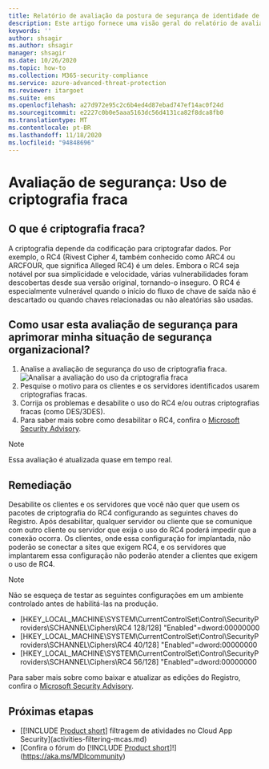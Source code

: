 ```yaml
---
title: Relatório de avaliação da postura de segurança de identidade de codificação fraca do Microsoft defender para identidade
description: Este artigo fornece uma visão geral do relatório de avaliação de postura de segurança de identidade de codificação fraca da identidade do Microsoft defender.
keywords: ''
author: shsagir
ms.author: shsagir
manager: shsagir
ms.date: 10/26/2020
ms.topic: how-to
ms.collection: M365-security-compliance
ms.service: azure-advanced-threat-protection
ms.reviewer: itargoet
ms.suite: ems
ms.openlocfilehash: a27d972e95c2c6b4ed4d87ebad747ef14ac0f24d
ms.sourcegitcommit: e2227c0b0e5aaa5163dc56d4131ca82f8dca8fb0
ms.translationtype: MT
ms.contentlocale: pt-BR
ms.lasthandoff: 11/18/2020
ms.locfileid: "94848696"
---
```

# <a name="security-assessment-weak-cipher-usage"></a>Avaliação de segurança: Uso de criptografia fraca

## <a name="what-are-weak-ciphers"></a>O que é criptografia fraca?

A criptografia depende da codificação para criptografar dados. Por exemplo, o RC4 (Rivest Cipher 4, também conhecido como ARC4 ou ARCFOUR, que significa Alleged RC4) é um deles. Embora o RC4 seja notável por sua simplicidade e velocidade, várias vulnerabilidades foram descobertas desde sua versão original, tornando-o inseguro. O RC4 é especialmente vulnerável quando o início do fluxo de chave de saída não é descartado ou quando chaves relacionadas ou não aleatórias são usadas.

## <a name="how-do-i-use-this-security-assessment-to-improve-my-organizational-security-posture"></a>Como usar esta avaliação de segurança para aprimorar minha situação de segurança organizacional?

1. Analise a avaliação de segurança do uso de criptografia fraca.
    ![Analisar a avaliação do uso da criptografia fraca](media/cas-isp-weak-cipher-2.png)
1. Pesquise o motivo para os clientes e os servidores identificados usarem criptografias fracas.
1. Corrija os problemas e desabilite o uso do RC4 e/ou outras criptografias fracas (como DES/3DES).
1. Para saber mais sobre como desabilitar o RC4, confira o [Microsoft Security Advisory](https://support.microsoft.com/help/2868725/microsoft-security-advisory-update-for-disabling-rc4).

> [!NOTE]
> Essa avaliação é atualizada quase em tempo real.

## <a name="remediation"></a>Remediação

Desabilite os clientes e os servidores que você não quer que usem os pacotes de criptografia do RC4 configurando as seguintes chaves do Registro. Após desabilitar, qualquer servidor ou cliente que se comunique com outro cliente ou servidor que exija o uso do RC4 poderá impedir que a conexão ocorra. Os clientes, onde essa configuração for implantada, não poderão se conectar a sites que exigem RC4, e os servidores que implantarem essa configuração não poderão atender a clientes que exigem o uso de RC4.

> [!NOTE]
> Não se esqueça de testar as seguintes configurações em um ambiente controlado antes de habilitá-las na produção.
>
> - [HKEY_LOCAL_MACHINE\SYSTEM\CurrentControlSet\Control\SecurityProviders\SCHANNEL\Ciphers\RC4 128/128]   "Enabled"=dword:00000000
> - [HKEY_LOCAL_MACHINE\SYSTEM\CurrentControlSet\Control\SecurityProviders\SCHANNEL\Ciphers\RC4 40/128]   "Enabled"=dword:00000000
> - [HKEY_LOCAL_MACHINE\SYSTEM\CurrentControlSet\Control\SecurityProviders\SCHANNEL\Ciphers\RC4 56/128]   "Enabled"=dword:00000000

Para saber mais sobre como baixar e atualizar as edições do Registro, confira o [Microsoft Security Advisory](/security-updates/SecurityAdvisories/2013/2868725).

## <a name="next-steps"></a>Próximas etapas

- [[!INCLUDE [Product short](includes/product-short.md)] filtragem de atividades no Cloud App Security](activities-filtering-mcas.md)
- [Confira o fórum do [!INCLUDE [Product short](includes/product-short.md)]!](https://aka.ms/MDIcommunity)
